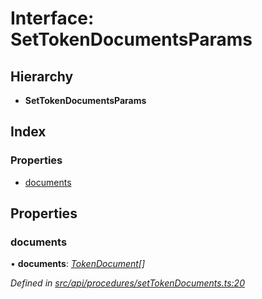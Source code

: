 # Interface: SetTokenDocumentsParams

## Hierarchy

* **SetTokenDocumentsParams**

## Index

### Properties

* [documents](api_procedures.settokendocumentsparams.md#documents)

## Properties

###  documents

• **documents**: *[TokenDocument](types.tokendocument.md)[]*

*Defined in [src/api/procedures/setTokenDocuments.ts:20](https://github.com/PolymathNetwork/polymesh-sdk/blob/73feada/src/api/procedures/setTokenDocuments.ts#L20)*
